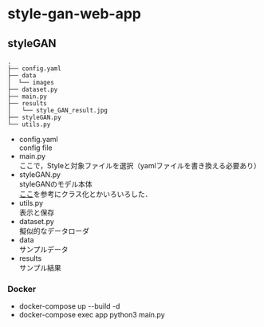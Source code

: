 # style-gan-web-app

## styleGAN

```shell
.
├── config.yaml
├── data
│  └── images
├── dataset.py
├── main.py
├── results
│   └── style_GAN_result.jpg
├── styleGAN.py
└── utils.py
```
- config.yaml  
  config file  
- main.py  
  ここで，Styleと対象ファイルを選択（yamlファイルを書き換える必要あり）  
- styleGAN.py  
  styleGANのモデル本体  
  [ここ](https://torch.classcat.com/category/neural-style-transfer/)を参考にクラス化とかいろいろした．  
- utils.py  
  表示と保存  
- dataset.py  
  擬似的なデータローダ  
- data  
  サンプルデータ  
- results  
  サンプル結果
  
### Docker
- docker-compose up --build -d
- docker-compose exec app python3 main.py